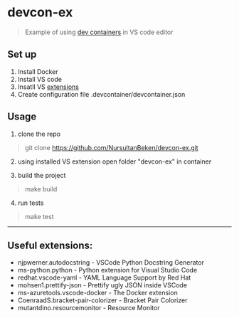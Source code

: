 # devcon-ex
> Example of using [dev containers](https://code.visualstudio.com/docs/remote/containers) in VS code editor

## Set up
1. Install Docker
2. Install VS code
3. Insatll VS [extensions](https://marketplace.visualstudio.com/items?itemName=ms-vscode-remote.vscode-remote-extensionpack)
4. Create configuration file .devcontainer/devcontainer.json

## Usage
1. clone the repo
> git clone https://github.com/NursultanBeken/devcon-ex.git

2. using installed VS extension open folder "devcon-ex" in container

3. build the project
> make build

4. run tests
> make test

---
## Useful extensions:
* njpwerner.autodocstring - VSCode Python Docstring Generator
* ms-python.python - Python extension for Visual Studio Code
* redhat.vscode-yaml - YAML Language Support by Red Hat
* mohsen1.prettify-json - Prettify ugly JSON inside VSCode
* ms-azuretools.vscode-docker - The Docker extension
* CoenraadS.bracket-pair-colorizer - Bracket Pair Colorizer
* mutantdino.resourcemonitor - Resource Monitor
